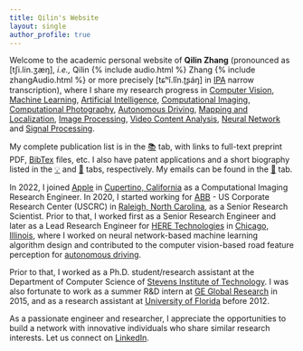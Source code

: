 ```yaml
---
title: Qilin's Website 
layout: single
author_profile: true
---
```


Welcome to the academic personal website of __Qilin Zhang__ (pronounced as \[tʃi.lin.ʒæŋ\], *i.e.,* Qilin {% include audio.html %} Zhang {% include zhangAudio.html %} or more precisely \[tɕʰǐ.lǐn.ʈʂáŋ\] in [IPA](https://en.wikipedia.org/wiki/International_Phonetic_Alphabet) narrow transcription), where I share my research progress in [Computer Vision](https://en.wikipedia.org/wiki/Computer_vision), [Machine Learning](https://en.wikipedia.org/wiki/Machine_learning), [Artificial Intelligence](https://en.wikipedia.org/wiki/Artificial_intelligence), [Computational Imaging](https://en.wikipedia.org/wiki/Computational_imaging), [Computational Photography](https://en.wikipedia.org/wiki/Computational_photography), [Autonomous Driving](https://en.wikipedia.org/wiki/Robotaxi), [Mapping and Localization](https://en.wikipedia.org/wiki/High-definition_map), [Image Processing](https://en.wikipedia.org/wiki/Digital_image_processing), [Video Content Analysis](https://en.wikipedia.org/wiki/Video_content_analysis), [Neural Network](https://en.wikipedia.org/wiki/Artificial_neural_network) and [Signal Processing](https://en.wikipedia.org/wiki/Signal_processing). 


My complete publication list is in the [📚](https://qilin-zhang.github.io/publications/) tab, with links to full-text preprint PDF, [BibTex](https://en.wikipedia.org/wiki/BibTeX) files, etc. I also have patent applications and a short biography listed in the [💡](https://qilin-zhang.github.io/patents/) and [👤](https://qilin-zhang.github.io/bio/) tabs, respectively. My emails can be found in the [📧](https://qilin-zhang.github.io/contact/) tab. 

In 2022, I joined [Apple](https://en.wikipedia.org/wiki/Apple_Inc.) in [Cupertino, California](https://en.wikipedia.org/wiki/Cupertino,_California) as a Computational Imaging Research Engineer. In 2020, I started working for [ABB](https://en.wikipedia.org/wiki/ABB) - US Corporate Research Center (USCRC) in [Raleigh, North Carolina](https://en.wikipedia.org/wiki/Raleigh,_North_Carolina), as a Senior Research Scientist. Prior to that, I worked first as a Senior Research Engineer and later as a Lead Research Engineer for [HERE Technologies](https://en.wikipedia.org/wiki/Here_Technologies) in [Chicago, Illinois](https://en.wikipedia.org/wiki/Chicago), where I worked on neural network-based machine learning algorithm design and contributed to the computer vision-based road feature perception for [autonomous driving](https://en.wikipedia.org/wiki/Self-driving_car). 

Prior to that, I worked as a Ph.D. student/research assistant at the Department of Computer Science of [Stevens Institute of Technology](https://en.wikipedia.org/wiki/Stevens_Institute_of_Technology). I was also fortunate to work as a summer R&D intern at [GE Global Research](https://en.wikipedia.org/wiki/GE_Global_Research) in 2015, and as a research assistant at [University of Florida](https://en.wikipedia.org/wiki/University_of_Florida) before 2012. 

As a passionate engineer and researcher, I appreciate the opportunities to build a network with innovative individuals who share similar research interests. Let us connect on <a href="https://www.linkedin.com/in/{{ site.author.linkedin }}"><i class="fa fa-fw fa-linkedin-square" aria-hidden="true"></i>LinkedIn</a>. 

